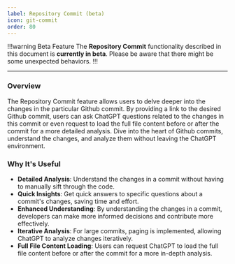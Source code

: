 ```yaml
---
label: Repository Commit (beta)
icon: git-commit
order: 80
---
```


!!!warning Beta Feature
The **Repository Commit** functionality described in this document is **currently in beta**. Please be aware that there might be some unexpected behaviors.
!!!

---

### Overview

The Repository Commit feature allows users to delve deeper into the changes in the particular Github commit. By providing a link to the desired Github commit, users can ask ChatGPT questions related to the changes in this commit or even request to load the full file content before or after the commit for a more detailed analysis. Dive into the heart of Github commits, understand the changes, and analyze them without leaving the ChatGPT environment.

### Why It's Useful

- **Detailed Analysis**: Understand the changes in a commit without having to manually sift through the code.
- **Quick Insights**: Get quick answers to specific questions about a commit's changes, saving time and effort.
- **Enhanced Understanding**: By understanding the changes in a commit, developers can make more informed decisions and contribute more effectively.
- **Iterative Analysis**: For large commits, paging is implemented, allowing ChatGPT to analyze changes iteratively.
- **Full File Content Loading**: Users can request ChatGPT to load the full file content before or after the commit for a more in-depth analysis.
